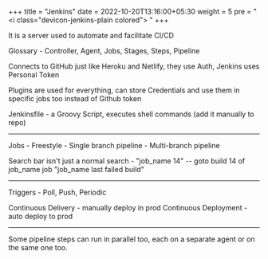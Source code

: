 +++
title = "Jenkins"
date =  2022-10-20T13:16:00+05:30
weight = 5
pre = "<i class=\"devicon-jenkins-plain colored\"></i> "
+++

It is a server used to automate and facilitate CI/CD

Glossary - Controller, Agent, Jobs, Stages, Steps, Pipeline

Connects to GitHub just like Heroku and Netlify, they use Auth, Jenkins uses Personal Token

Plugins are used for everything, can store Credentials and use them in specific jobs too instead of Github token

Jenkinsfile - a Groovy Script, executes shell commands (add it manually to repo)

----
Jobs 	- Freestyle
	- Single branch pipeline
	- Multi-branch pipeline

Search bar isn't just a normal search - "job_name 14" -- goto build 14 of job_name job
					"job_name last failed build"

----
Triggers - Poll, Push, Periodic

Continuous Delivery - manually deploy in prod
Continuous Deployment -  auto deploy to prod

----
Some pipeline steps can run in parallel too, each on a separate agent or on the same one too.